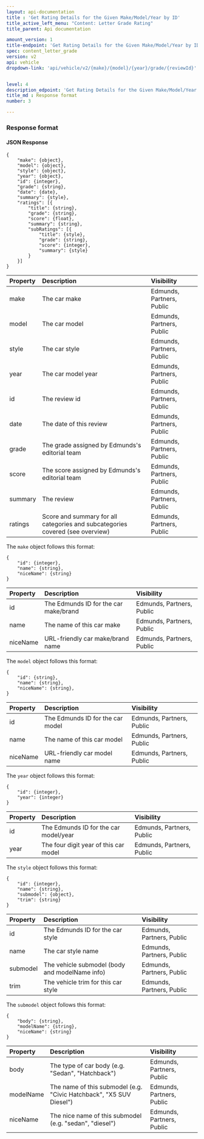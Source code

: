 ```yaml
---
layout: api-documentation
title : 'Get Rating Details for the Given Make/Model/Year by ID'
title_active_left_menu: "Content: Letter Grade Rating"
title_parent: Api documentation

amount_version: 1
title-endpoint: 'Get Rating Details for the Given Make/Model/Year by ID'
spec: content_letter_grade
version: v2
api: vehicle
dropdown-link: 'api/vehicle/v2/{make}/{model}/{year}/grade/{reviewId}'


level: 4
description_edpoint: 'Get Rating Details for the Given Make/Model/Year by ID'
title_md : Response format
number: 3

---
```


### Response format

#### JSON Response


    {
        "make": {object},
        "model": {object},
        "style": {object},
        "year": {object},
        "id": {integer},
        "grade": {string},
        "date": {date},
        "summary": {style},
        "ratings": [{
            "title": {string},
            "grade": {string},
            "score": {float},
            "summary": {string},
            "subRatings": [{
                "title": {style},
                "grade": {string},
                "score": {integer},
                "summary": {style}
            }
        }]
    }

| Property                      | Description                                                                   | Visibility                |
|:------------------------------|:------------------------------------------------------------------------------|:------------------------- |
| make                          | The car make                                                                  | Edmunds, Partners, Public |
| model                         | The car model                                                                 | Edmunds, Partners, Public |
| style                         | The car style                                                                 | Edmunds, Partners, Public |
| year                          | The car model year                                                            | Edmunds, Partners, Public |
| id                            | The review id                                                                 | Edmunds, Partners, Public |
| date                          | The date of this review                                                       | Edmunds, Partners, Public |
| grade                         | The grade assigned by Edmunds's editorial team                                | Edmunds, Partners, Public |
| score                         | The score assigned by Edmunds's editorial team                                | Edmunds, Partners, Public |
| summary                       | The review                                                                    | Edmunds, Partners, Public |
| ratings                       | Score and summary for all categories and subcategories covered (see overview) | Edmunds, Partners, Public |

The <code>make</code> object follows this format:

    {
        "id": {integer},
        "name": {string},
        "niceName": {string}
    }

| Property      | Description                                              | Visibility                |
|:--------------|:---------------------------------------------------------|:------------------------- |
| id            | The Edmunds ID for the car make/brand                    | Edmunds, Partners, Public |
| name          | The name of this car make                                | Edmunds, Partners, Public |
| niceName      | URL-friendly car make/brand name                         | Edmunds, Partners, Public |

The <code>model</code> object follows this format:

    {
        "id": {string},
        "name": {string},
        "niceName": {string},
    }

| Property      | Description                                                    | Visibility                |
|:--------------|:---------------------------------------------------------------|:------------------------- |
| id            | The Edmunds ID for the car model                               | Edmunds, Partners, Public |
| name          | The name of this car model                                     | Edmunds, Partners, Public |
| niceName      | URL-friendly car model name                                    | Edmunds, Partners, Public |

The <code>year</code> object follows this format:

    {
        "id": {integer},
        "year": {integer}
    }

| Property      | Description                                                    | Visibility                |
|:--------------|:---------------------------------------------------------------|:------------------------- |
| id            | The Edmunds ID for the car model/year                          | Edmunds, Partners, Public |
| year          | The four digit year of this car model                          | Edmunds, Partners, Public |

The <code>style</code> object follows this format:

    {
        "id": {integer},
        "name": {string},
        "submodel": {object},
        "trim": {string}
    }

| Property      | Description                                                    | Visibility                |
|:--------------|:---------------------------------------------------------------|:------------------------- |
| id            | The Edmunds ID for the car style                               | Edmunds, Partners, Public |
| name          | The car style name                                             | Edmunds, Partners, Public |
| submodel      | The vehicle submodel (body and modelName info)                 | Edmunds, Partners, Public |
| trim          | The vehicle trim for this car style                            | Edmunds, Partners, Public |

The <code>submodel</code> object follows this format:

    {
        "body": {string},
        "modelName": {string},
        "niceName": {string}
    }

| Property      | Description                                                         | Visibility                 |
|:--------------|:--------------------------------------------------------------------|:-------------------------- |
| body          | The type of car body (e.g. "Sedan", "Hatchback")                    | Edmunds, Partners, Public  |
| modelName     | The name of this submodel (e.g. "Civic Hatchback", "X5 SUV Diesel") | Edmunds, Partners, Public  |
| niceName      | The nice name of this submodel (e.g. "sedan", "diesel")             | Edmunds, Partners, Public  |
